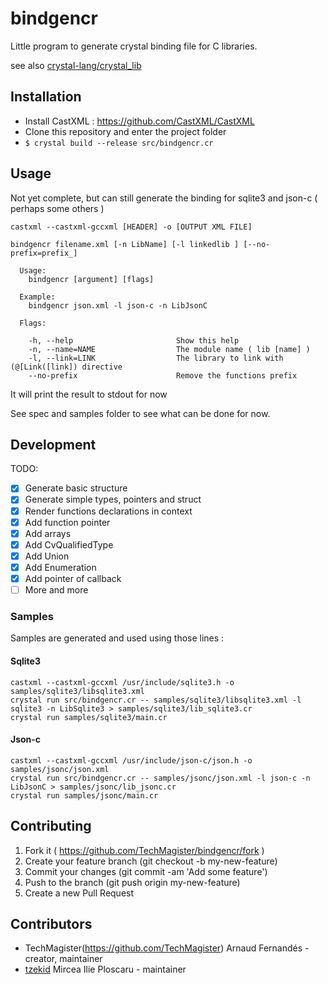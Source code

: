 # bindgencr

Little program to generate crystal binding file for C libraries.

see also [crystal-lang/crystal_lib](https://github.com/crystal-lang/crystal_lib)

## Installation

- Install CastXML : https://github.com/CastXML/CastXML
- Clone this repository and enter the project folder
- `$ crystal build --release src/bindgencr.cr`


## Usage

Not yet complete, but can still generate the binding for sqlite3 and json-c ( perhaps some others )

```castxml --castxml-gccxml [HEADER] -o [OUTPUT XML FILE]```

```
bindgencr filename.xml [-n LibName] [-l linkedlib ] [--no-prefix=prefix_]

  Usage:
    bindgencr [argument] [flags]

  Example:
    bindgencr json.xml -l json-c -n LibJsonC

  Flags:

    -h, --help                       Show this help
    -n, --name=NAME                  The module name ( lib [name] )
    -l, --link=LINK                  The library to link with (@[Link([link]) directive
    --no-prefix                      Remove the functions prefix
```

It will print the result to stdout for now

See spec and samples folder to see what can be done for now.

## Development

TODO:

- [x] Generate basic structure
- [x] Generate simple types, pointers and struct
- [x] Render functions declarations in context
- [x] Add function pointer
- [x] Add arrays
- [x] Add CvQualifiedType
- [x] Add Union
- [x] Add Enumeration
- [x] Add pointer of callback
- [ ] More and more

### Samples

Samples are generated and used using those lines :

#### Sqlite3
```
castxml --castxml-gccxml /usr/include/sqlite3.h -o samples/sqlite3/libsqlite3.xml
crystal run src/bindgencr.cr -- samples/sqlite3/libsqlite3.xml -l sqlite3 -n LibSqlite3 > samples/sqlite3/lib_sqlite3.cr
crystal run samples/sqlite3/main.cr
```

#### Json-c
```
castxml --castxml-gccxml /usr/include/json-c/json.h -o samples/jsonc/json.xml
crystal run src/bindgencr.cr -- samples/jsonc/json.xml -l json-c -n LibJsonC > samples/jsonc/lib_jsonc.cr
crystal run samples/jsonc/main.cr
```

## Contributing

1. Fork it ( https://github.com/TechMagister/bindgencr/fork )
2. Create your feature branch (git checkout -b my-new-feature)
3. Commit your changes (git commit -am 'Add some feature')
4. Push to the branch (git push origin my-new-feature)
5. Create a new Pull Request

## Contributors

- TechMagister(https://github.com/TechMagister) Arnaud Fernandés - creator, maintainer
- [tzekid](https://github.com/tzekid) Mircea Ilie Ploscaru - maintainer
